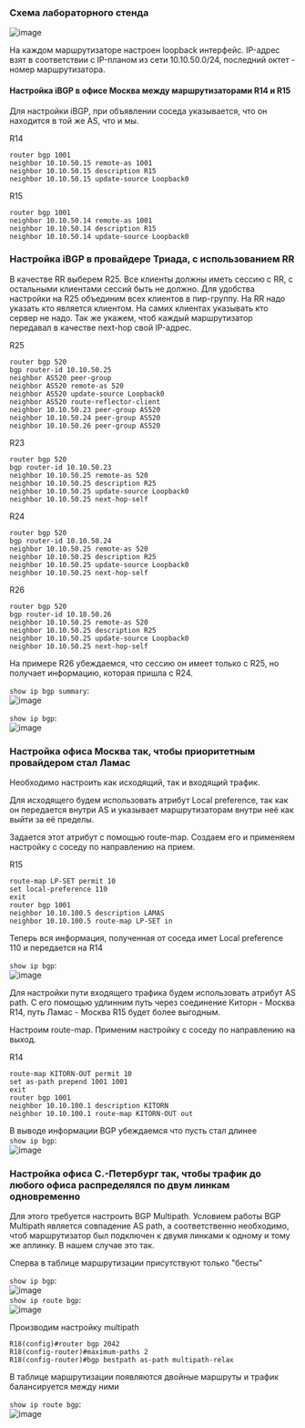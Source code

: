 ### Схема лабораторного стенда

![image](https://github.com/user-attachments/assets/cc808e77-1b48-4e9f-98f0-ab2c74dddb61)

На каждом маршрутизаторе настроен loopback интерфейс. IP-адрес взят в соответствии с IP-планом из сети 10.10.50.0/24, последний октет - номер маршрутизатора.

#### Настройка iBGP в офисе Москва между маршрутизаторами R14 и R15

Для настройки iBGP, при объявлении соседа указывается, что он находится в той же AS, что и мы.

R14  
```
router bgp 1001
neighbor 10.10.50.15 remote-as 1001
neighbor 10.10.50.15 description R15
neighbor 10.10.50.15 update-source Loopback0
```

R15  
```
router bgp 1001
neighbor 10.10.50.14 remote-as 1001
neighbor 10.10.50.14 description R15
neighbor 10.10.50.14 update-source Loopback0
```

### Настройка iBGP в провайдере Триада, с использованием RR

В качестве RR выберем R25.
Все клиенты должны иметь сессию с RR, с остальными клиентами сессий быть не должно.
Для удобства настройки на R25 объединим всех клиентов в пир-группу. На RR надо указать кто является клиентом. На самих клиентах указывать кто сервер не надо.
Так же укажем, чтоб каждый маршрутизатор передавал в качестве next-hop свой IP-адрес.

R25  
```
router bgp 520
bgp router-id 10.10.50.25
neighbor AS520 peer-group
neighbor AS520 remote-as 520
neighbor AS520 update-source Loopback0
neighbor AS520 route-reflector-client
neighbor 10.10.50.23 peer-group AS520
neighbor 10.10.50.24 peer-group AS520
neighbor 10.10.50.26 peer-group AS520
```

R23  
```
router bgp 520
bgp router-id 10.10.50.23
neighbor 10.10.50.25 remote-as 520
neighbor 10.10.50.25 description R25
neighbor 10.10.50.25 update-source Loopback0
neighbor 10.10.50.25 next-hop-self
```

R24  
```
router bgp 520
bgp router-id 10.10.50.24
neighbor 10.10.50.25 remote-as 520
neighbor 10.10.50.25 description R25
neighbor 10.10.50.25 update-source Loopback0
neighbor 10.10.50.25 next-hop-self
```

R26  
```
router bgp 520
bgp router-id 10.10.50.26
neighbor 10.10.50.25 remote-as 520
neighbor 10.10.50.25 description R25
neighbor 10.10.50.25 update-source Loopback0
neighbor 10.10.50.25 next-hop-self
```

На примере R26 убеждаемся, что сессию он имеет только с R25, но получает информацию, которая пришла с R24.

`show ip bgp summary`:  
![image](https://github.com/user-attachments/assets/64cbb79d-bb5a-4773-b1d5-39191b258e22)

`show ip bgp`:  
![image](https://github.com/user-attachments/assets/3c78213e-b6f3-45ac-bd74-e2e6c622877a)


### Настройка офиса Москва так, чтобы приоритетным провайдером стал Ламас

Необходимо настроить как исходящий, так и входящий трафик. 

Для исходящего будем использовать атрибут Local preference, так как он передается внутри AS и указывает маршрутизаторам внутри неё как выйти за её
пределы.

Задается этот атрибут с помощью route-map. Создаем его и применяем настройку с соседу по направлению на прием.

R15  
```
route-map LP-SET permit 10
set local-preference 110
exit
router bgp 1001
neighbor 10.10.100.5 description LAMAS
neighbor 10.10.100.5 route-map LP-SET in
```

Теперь вся информация, полученная от соседа имет Local preference 110 и передается на R14

`show ip bgp`:  
![image](https://github.com/user-attachments/assets/443a65a0-88df-44bd-9e44-9ae9b1963bc1)

Для настройки пути входящего трафика будем использовать атрибут AS path. С его помощью удлинним путь через соединение Киторн - Москва R14, путь Ламас - Москва R15 будет более выгодным.

Настроим route-map. Применим настройку с соседу по направлению на выход.

R14
```
route-map KITORN-OUT permit 10
set as-path prepend 1001 1001
exit
router bgp 1001
neighbor 10.10.100.1 description KITORN
neighbor 10.10.100.1 route-map KITORN-OUT out
```
В выводе информации BGP убеждаемся что пусть стал длинее  
`show ip bgp`:  
![image](https://github.com/user-attachments/assets/6265d22c-e2c1-4ec0-9a87-d4cce6fad43f)


### Настройка офиса С.-Петербург так, чтобы трафик до любого офиса распределялся по двум линкам одновременно

Для этого требуется настроить BGP Multipath. Условием работы BGP Multipath является совпадение AS path, а соответственно необходимо, чтоб маршрутизатор был подключен к двумя линками к одному и тому же аплинку. В нашем случае это так.

Сперва в таблице маршрутизации присутствуют только "бесты"

`show ip bgp`:  
![image](https://github.com/user-attachments/assets/b280bb43-8429-469d-9a4d-fad10c8544e9)  
`show ip route bgp`:  
![image](https://github.com/user-attachments/assets/3f92dd3c-5488-492f-9a84-587902caae59)

Производим настройку multipath
```
R18(config)#router bgp 2042
R18(config-router)#maximum-paths 2
R18(config-router)#bgp bestpath as-path multipath-relax
```
В таблице маршрутизации появляются двойные маршруты и трафик балансируется между ними

`show ip route bgp`:  
![image](https://github.com/user-attachments/assets/ca6330bb-2ec0-4c9f-bc79-ed5f5355953d)
